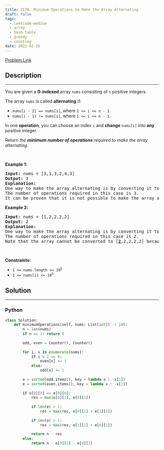 ```yaml
---
title: 2170. Minimum Operations to Make the Array Alternating
draft: false
tags: 
  - leetcode-medium
  - array
  - hash-table
  - greedy
  - counting
date: 2022-02-15
---
```


[Problem Link](https://leetcode.com/problems/minimum-operations-to-make-the-array-alternating/)

## Description

---
<p>You are given a <strong>0-indexed</strong> array <code>nums</code> consisting of <code>n</code> positive integers.</p>

<p>The array <code>nums</code> is called <strong>alternating</strong> if:</p>

<ul>
	<li><code>nums[i - 2] == nums[i]</code>, where <code>2 &lt;= i &lt;= n - 1</code>.</li>
	<li><code>nums[i - 1] != nums[i]</code>, where <code>1 &lt;= i &lt;= n - 1</code>.</li>
</ul>

<p>In one <strong>operation</strong>, you can choose an index <code>i</code> and <strong>change</strong> <code>nums[i]</code> into <strong>any</strong> positive integer.</p>

<p>Return <em>the <strong>minimum number of operations</strong> required to make the array alternating</em>.</p>

<p>&nbsp;</p>
<p><strong class="example">Example 1:</strong></p>

<pre>
<strong>Input:</strong> nums = [3,1,3,2,4,3]
<strong>Output:</strong> 3
<strong>Explanation:</strong>
One way to make the array alternating is by converting it to [3,1,3,<u><strong>1</strong></u>,<u><strong>3</strong></u>,<u><strong>1</strong></u>].
The number of operations required in this case is 3.
It can be proven that it is not possible to make the array alternating in less than 3 operations. 
</pre>

<p><strong class="example">Example 2:</strong></p>

<pre>
<strong>Input:</strong> nums = [1,2,2,2,2]
<strong>Output:</strong> 2
<strong>Explanation:</strong>
One way to make the array alternating is by converting it to [1,2,<u><strong>1</strong></u>,2,<u><strong>1</strong></u>].
The number of operations required in this case is 2.
Note that the array cannot be converted to [<u><strong>2</strong></u>,2,2,2,2] because in this case nums[0] == nums[1] which violates the conditions of an alternating array.
</pre>

<p>&nbsp;</p>
<p><strong>Constraints:</strong></p>

<ul>
	<li><code>1 &lt;= nums.length &lt;= 10<sup>5</sup></code></li>
	<li><code>1 &lt;= nums[i] &lt;= 10<sup>5</sup></code></li>
</ul>


## Solution

---
### Python
``` py title='minimum-operations-to-make-the-array-alternating'
class Solution:
    def minimumOperations(self, nums: List[int]) -> int:
        n = len(nums)
        if n == 1: return 0
        
        odd, even = Counter(), Counter()
        
        for i, x in enumerate(nums):
            if i % 2 == 0:
                even[x] += 1
            else:
                odd[x] += 1
        
        o = sorted(odd.items(), key = lambda x : -x[1])
        e = sorted(even.items(), key = lambda x : -x[1])
        
        if o[0][0] == e[0][0]:
            res = max(o[0][1], e[0][1])
        
            if len(e) > 1:
                res = max(res, o[0][1] + e[1][1])
            
            if len(o) > 1:
                res = max(res, o[1][1] + e[0][1])
            
            return n - res
        else:
            return n - o[0][1] - e[0][1]
        
```

